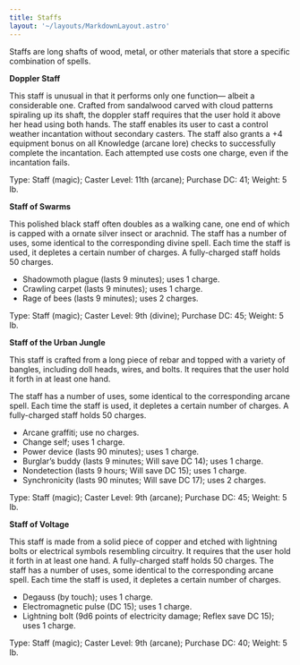```yaml
---
title: Staffs
layout: '~/layouts/MarkdownLayout.astro'
---
```

Staffs are long shafts of wood, metal, or other materials that store a
specific combination of spells.

**Doppler Staff**

This staff is unusual in that it performs only one function— albeit a
considerable one. Crafted from sandalwood carved with cloud patterns spiraling
up its shaft, the doppler staff requires that the user hold it above her head
using both hands. The staff enables its user to cast a control weather
incantation without secondary casters. The staff also grants a +4 equipment
bonus on all Knowledge (arcane lore) checks to successfully complete the
incantation. Each attempted use costs one charge, even if the incantation
fails.

Type: Staff (magic); Caster Level: 11th (arcane); Purchase DC: 41; Weight: 5
lb.

**Staff of Swarms**

This polished black staff often doubles as a walking cane, one end of which is
capped with a ornate silver insect or arachnid. The staff has a number of
uses, some identical to the corresponding divine spell. Each time the staff is
used, it depletes a certain number of charges. A fully-charged staff holds 50
charges.

  * Shadowmoth plague (lasts 9 minutes); uses 1 charge.
  * Crawling carpet (lasts 9 minutes); uses 1 charge.
  * Rage of bees (lasts 9 minutes); uses 2 charges.

Type: Staff (magic); Caster Level: 9th (divine); Purchase DC: 45; Weight: 5
lb.

**Staff of the Urban Jungle**

This staff is crafted from a long piece of rebar and topped with a variety of
bangles, including doll heads, wires, and bolts. It requires that the user
hold it forth in at least one hand.

The staff has a number of uses, some identical to the corresponding arcane
spell. Each time the staff is used, it depletes a certain number of charges. A
fully-charged staff holds 50 charges.

  * Arcane graffiti; use no charges.
  * Change self; uses 1 charge.
  * Power device (lasts 90 minutes); uses 1 charge.
  * Burglar’s buddy (lasts 9 minutes; Will save DC 14); uses 1 charge.
  * Nondetection (lasts 9 hours; Will save DC 15); uses 1 charge.
  * Synchronicity (lasts 90 minutes; Will save DC 17); uses 2 charges.

Type: Staff (magic); Caster Level: 9th (arcane); Purchase DC: 45; Weight: 5
lb.

**Staff of Voltage**

This staff is made from a solid piece of copper and etched with lightning
bolts or electrical symbols resembling circuitry. It requires that the user
hold it forth in at least one hand. A fully-charged staff holds 50 charges.
The staff has a number of uses, some identical to the corresponding arcane
spell. Each time the staff is used, it depletes a certain number of charges.

  * Degauss (by touch); uses 1 charge.
  * Electromagnetic pulse (DC 15); uses 1 charge.
  * Lightning bolt (9d6 points of electricity damage; Reflex save DC 15); uses 1 charge.

Type: Staff (magic); Caster Level: 9th (arcane); Purchase DC: 40; Weight: 5
lb.


